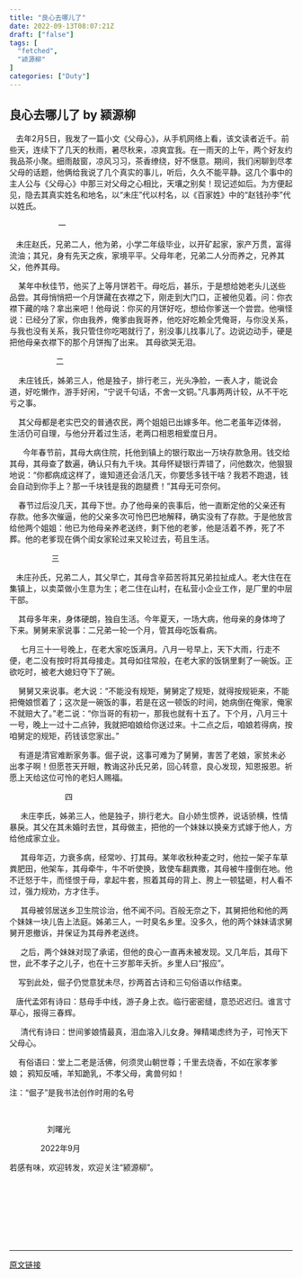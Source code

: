 ```yaml
---
title: "良心去哪儿了"
date: 2022-09-13T08:07:21Z
draft: ["false"]
tags: [
  "fetched",
  "颍源柳"
]
categories: ["Duty"]
---
```

良心去哪儿了 by 颍源柳
------
<div><p>   去年2月5日，我发了一篇小文《父母心》，从手机网络上看，该文读者近千。前些天，连续下了几天的秋雨，暑尽秋来，凉爽宜我。在一雨天的上午，两个好友约我品茶小聚。细雨敲窗，凉风习习，茶香缭绕，好不惬意。期间，我们闲聊到尽孝父母的话题，他俩给我说了几个真实的事儿，听后，久久不能平静。这几个事中的主人公与《父母心》中那三对父母之心相比，天壤之别矣！现记述如后。为方便起见，隐去其真实姓名和地名，以“未庄”代以村名，以《百家姓》中的“赵钱孙李”代以姓氏。</p><p>                      一</p><p>   未庄赵氏，兄弟二人，他为弟，小学二年级毕业，以开矿起家，家产万贯，富得流油；其兄，身有先天之疾，家境平平。父母年老，兄弟二人分而养之，兄养其父，他养其母。</p><p>    某年中秋佳节，他买了上等月饼若干。母吃后，甚乐，于是想给她老头儿送些品尝。其母悄悄把一个月饼藏在衣襟之下，刚走到大门口，正被他见着。问：你衣襟下藏的啥？拿出来吧！他母说：你买的月饼好吃，想给你爹送一个尝尝。他嗔怪说：已经分了家，你由我养，俺爹由我哥养，他吃好吃赖全凭俺哥，与你没关系，与我也没有关系，我只管住你吃喝就行了，别没事儿找事儿了。边说边动手，硬是把他母亲衣襟下的那个月饼掏了出来。 其母欲哭无泪。</p><p>                     二</p><p>    未庄钱氏，姊弟三人，他是独子，排行老三，光头净脸，一表人才，能说会道，好吃懒作，游手好闲，“宁说千句话，不舍一文铜。”凡事两两计较，从不干吃亏之事。</p><p>    其父母都是老实巴交的普通农民，两个姐姐已出嫁多年。他二老虽年迈体弱，生活仍可自理，与他分开着过生活，老两口相恩相爱度日月。</p><p>      今年春节前，其母大病住院，托他到镇上的银行取出一万块存款急用。钱交给其母，其母查了数遍，确认只有九千块。其母怀疑银行弄错了，问他数次，他狠狠地说：“你都病成这样了，谁知道还会活几天，你要恁多钱干啥？我若不跑退，钱会自动到你手上？那一千块钱是我的跑腿费！”其母无可奈何。</p><p>    春节过后没几天，其母下世。办了他母亲的丧事后，他一直断定他的父亲还有存款。他多次催逼，他的父亲多次可怜巴巴地解释，确实没有了存款。于是他放言给他两个姐姐：他已为他母亲养老送终，剩下他的老爹，他是活着不养，死了不葬。他的老爹现在俩个闺女家轮过来又轮过去，苟且生活。</p><p>                   三</p><p>   未庄孙氏，兄弟二人，其父早亡，其母含辛茹苦将其兄弟拉扯成人。老大住在在集镇上，以卖菜做小生意为生；老二住在山村，在私营小企业工作，是厂里的中层干部。</p><p>    其母多年来，身体硬朗，独自生活。今年夏天，一场大病，他母亲的身体垮了下来。舅舅来家说事：二兄弟一轮一个月，管其母吃饭看病。</p><p>     七月三十一号晚上，在老大家吃饭满月。八月一号早上，天下大雨，行走不便，老二没有按时将其母接走。其母如往常般，在老大家的饭锅里剩了一碗饭。正欲吃时，被老大媳妇夺下了碗。</p><p>    舅舅又来说事。老大说：“不能没有规矩，舅舅定了规矩，就得按规钜来，不能把俺娘惯着了；这次是一碗饭的事，若是在这一顿饭的时间，她病倒在俺家，俺家不就赔大了。”老二说：“你当哥的有初一，那我也就有十五了。下个月，八月三十一号，晚上一过十二点钟，我就把咱娘给你送过来。十二点之后，咱娘若得病，按咱舅定的规矩，药钱该您家出。”</p><p>    有道是清官难断家务事。倔子说，这事可难为了舅舅，害苦了老娘，家贫未必出孝子啊！<span>但愿苍天开眼，教诲这孙氏兄弟，回心转意，良心发现，知恩报恩。祈愿上天给这位可怜的老妇人赐福。</span><span>   </span></p><p><span>                         四</span></p><p>     未庄李氏，姊弟三人，他是独子，排行老大。自小娇生惯养，说话骄横，性情暴戾。其父在其未婚时去世，其母做主，把他的一个妹妹以换亲方式嫁于他人，方给他成家立业。</p><p>     其母年迈，力衰多病，经常吵、打其母。某年收秋种麦之时，他拉一架子车草粪肥田，他架车，其母牵牛，牛不听使换，致使车翻粪撒，其母被牛撞倒在地。他不迁怒于牛，而怪恨于母，拿起牛套，照着其母的背上、胯上一顿猛砸，村人看不过，强力规劝，方才住手。</p><p>     其母被邻居送乡卫生院诊治，他不闻不问。百般无奈之下，其舅把他和他的两个妹妹一块儿告上法庭。姊弟三人，一时臭名乡里。没多久，他的两个妹妹请求舅舅开恩撤诉，并保证为其母养老送终。</p><p>     之后，两个妹妹对现了承诺，但他的良心一直再未被发现。又几年后，其母下世，此不孝子之儿子，也在十三岁那年夭折。乡里人曰“报应”。</p><p>    写到此处，倔子仍觉意犹未尽，抄两首古诗和三句俗语以作结束。</p><p>   <span>唐代孟郊有诗曰：慈母手中线，游子身上衣。临行密密缝，意恐迟迟归。谁言寸草心，报得三春辉。</span></p><p>     清代有诗曰：世间爹娘情最真，泪血溶入儿女身。殚精竭虑终为子，可怜天下父母心。</p><p>    有俗语曰：堂上二老是活佛，何须灵山朝世尊；千里去烧香，不如在家孝爹娘；<span> 鸦知反哺，羊知跪乳，不孝父母，禽兽何如！     </span></p><p><span>注：“倔子”是我书法创作时用的名号</span></p><p><span>                </span></p><p><span>                 刘曙光</span></p><p><span>              2022年9月</span></p><p><span>若感有味，欢迎转发，欢迎关注“颍源柳”。</span></p><p>  </p><p> </p><p><br></p><p><br></p></div>  
<hr>
<a href="https://mp.weixin.qq.com/s/uBoMuQBHGGj9hWk1czVwkA",target="_blank" rel="noopener noreferrer">原文链接</a>
